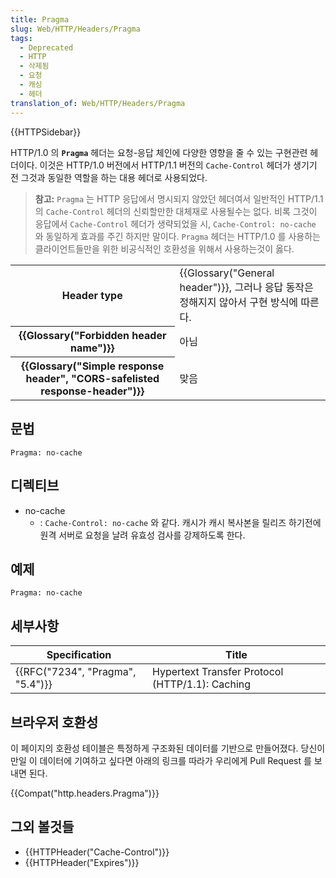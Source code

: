 ```yaml
---
title: Pragma
slug: Web/HTTP/Headers/Pragma
tags:
  - Deprecated
  - HTTP
  - 삭제됨
  - 요청
  - 캐싱
  - 헤더
translation_of: Web/HTTP/Headers/Pragma
---
```


{{HTTPSidebar}}

HTTP/1.0 의 **`Pragma`** 헤더는 요청-응답 체인에 다양한 영향을 줄 수 있는 구현관련 헤더이다. 이것은 HTTP/1.0 버전에서 HTTP/1.1 버전의 `Cache-Control` 헤더가 생기기 전 그것과 동일한 역할을 하는 대용 헤더로 사용되었다.

> **참고:** `Pragma` 는 HTTP 응답에서 명시되지 않았던 헤더여서 일반적인 HTTP/1.1 의 `Cache-Control` 헤더의 신뢰할만한 대체재로 사용될수는 없다. 비록 그것이 응답에서 `Cache-Control` 헤더가 생략되었을 시, `Cache-Control: no-cache` 와 동일하게 효과를 주긴 하지만 말이다. `Pragma` 헤더는 HTTP/1.0 를 사용하는 클라이언트들만을 위한 비공식적인 호환성을 위해서 사용하는것이 옳다.

<table class="properties">
  <tbody>
    <tr>
      <th scope="row">Header type</th>
      <td>
        {{Glossary("General header")}}, 그러나 응답 동작은 정해지지
        않아서 구현 방식에 따른다.
      </td>
    </tr>
    <tr>
      <th scope="row">{{Glossary("Forbidden header name")}}</th>
      <td>아님</td>
    </tr>
    <tr>
      <th scope="row">
        {{Glossary("Simple response header", "CORS-safelisted response-header")}}
      </th>
      <td>맞음</td>
    </tr>
  </tbody>
</table>

## 문법

```
Pragma: no-cache
```

## 디렉티브

- no-cache
  - : `Cache-Control: no-cache` 와 같다. 캐시가 캐시 복사본을 릴리즈 하기전에 원격 서버로 요청을 날려 유효성 검사를 강제하도록 한다.

## 예제

```
Pragma: no-cache
```

## 세부사항

| Specification                                | Title                                           |
| -------------------------------------------- | ----------------------------------------------- |
| {{RFC("7234", "Pragma", "5.4")}} | Hypertext Transfer Protocol (HTTP/1.1): Caching |

## 브라우저 호환성

<p class="hidden">이 페이지의 호환성 테이블은 특정하게 구조화된 데이터를 기반으로 만들어졌다. 당신이 만일 이 데이터에 기여하고 싶다면 아래의 링크를 따라가 우리에게 Pull Request 를 보내면 된다.</p>

{{Compat("http.headers.Pragma")}}

## 그외 볼것들

- {{HTTPHeader("Cache-Control")}}
- {{HTTPHeader("Expires")}}
